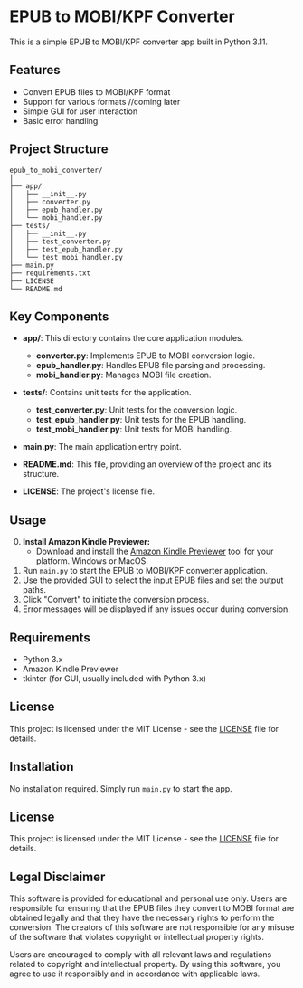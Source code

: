 # EPUB to MOBI/KPF Converter

This is a simple EPUB to MOBI/KPF converter app built in Python 3.11.

## Features

- Convert EPUB files to MOBI/KPF format
- Support for various formats //coming later
- Simple GUI for user interaction
- Basic error handling

## Project Structure

    epub_to_mobi_converter/
    │
    ├── app/
    │   ├── __init__.py
    │   ├── converter.py
    │   ├── epub_handler.py
    │   └── mobi_handler.py
    ├── tests/
    │   ├── __init__.py
    │   ├── test_converter.py
    │   ├── test_epub_handler.py
    │   └── test_mobi_handler.py
    ├── main.py
    ├── requirements.txt
    ├── LICENSE
    └── README.md

## Key Components

- **app/**: This directory contains the core application modules.
  - **converter.py**: Implements EPUB to MOBI conversion logic.
  - **epub_handler.py**: Handles EPUB file parsing and processing.
  - **mobi_handler.py**: Manages MOBI file creation.
  
- **tests/**: Contains unit tests for the application.
  - **test_converter.py**: Unit tests for the conversion logic.
  - **test_epub_handler.py**: Unit tests for the EPUB handling.
  - **test_mobi_handler.py**: Unit tests for MOBI handling.
  
- **main.py**: The main application entry point.
- **README.md**: This file, providing an overview of the project and its structure.
- **LICENSE**: The project's license file.

## Usage

0. **Install Amazon Kindle Previewer:**
   - Download and install the [Amazon Kindle Previewer](https://www.amazon.com/gp/feature.html?ie=UTF8&docId=1003018611) tool for your platform. Windows or MacOS.
1. Run `main.py` to start the EPUB to MOBI/KPF converter application.
2. Use the provided GUI to select the input EPUB files and set the output paths.
3. Click "Convert" to initiate the conversion process.
4. Error messages will be displayed if any issues occur during conversion.

## Requirements

- Python 3.x
- Amazon Kindle Previewer
- tkinter (for GUI, usually included with Python 3.x)

## License

This project is licensed under the MIT License - see the [LICENSE](LICENSE) file for details.


## Installation

No installation required. Simply run `main.py` to start the app.

## License

This project is licensed under the MIT License - see the [LICENSE](LICENSE) file for details.

## Legal Disclaimer

This software is provided for educational and personal use only. Users are responsible for ensuring that the EPUB files they convert to MOBI format are obtained legally and that they have the necessary rights to perform the conversion. The creators of this software are not responsible for any misuse of the software that violates copyright or intellectual property rights.

Users are encouraged to comply with all relevant laws and regulations related to copyright and intellectual property. By using this software, you agree to use it responsibly and in accordance with applicable laws.
